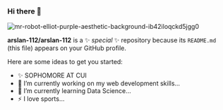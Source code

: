 ### Hi there 👋

![mr-robot-elliot-purple-aesthetic-background-ib42iloqckd5jgg0](https://github.com/arslan-112/arslan-112/assets/76623349/dcd22367-c06f-4d24-bbda-0bdf95fff458)

**arslan-112/arslan-112** is a ✨ _special_ ✨ repository because its `README.md` (this file) appears on your GitHub profile.

Here are some ideas to get you started:
- ✨ SOPHOMORE AT CUI 
- 🔭 I’m currently working on my web development skills...
- 🌱 I’m currently learning Data Science...
- ⚡ I love sports...

